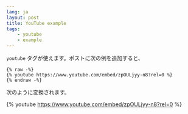 ```yaml
---
lang: ja
layout: post
title: YouTube example
tags:
    - youtube
    - example
---
```


`youtube` タグが使えます。ポストに次の例を追加すると、

```
{% raw -%}
{% youtube https://www.youtube.com/embed/zpOULjyy-n8?rel=0 %}
{% endraw -%}
```

次のように変換されます。

{% youtube https://www.youtube.com/embed/zpOULjyy-n8?rel=0 %}
